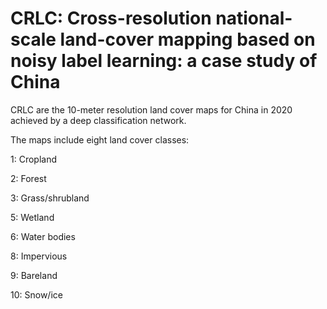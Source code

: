 CRLC: Cross-resolution national-scale land-cover mapping based on noisy label learning: a case study of China
=
CRLC are the 10-meter resolution land cover maps for China in 2020 achieved by a deep classification network.

The maps include eight land cover classes:

1: Cropland

2: Forest

3: Grass/shrubland

5: Wetland

6: Water bodies

8: Impervious

9: Bareland

10: Snow/ice
